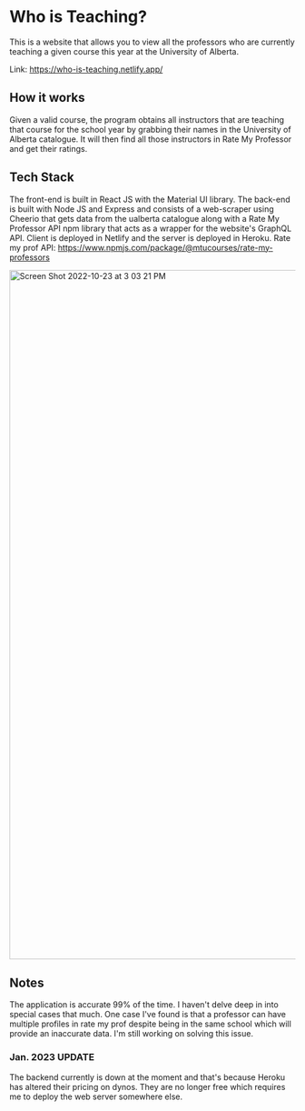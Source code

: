 # Who is Teaching?

This is a website that allows you to view all the professors who are currently teaching a given course this year at the University of Alberta.

Link: https://who-is-teaching.netlify.app/
## How it works

Given a valid course, the program obtains all instructors that are teaching that course for the school year by grabbing their names in the University of Alberta catalogue. It will then find all those instructors in Rate My Professor and get their ratings.

## Tech Stack

The front-end is built in React JS with the Material UI library. The back-end is built with Node JS and Express and consists of a web-scraper using Cheerio that gets data from the ualberta catalogue
along with a Rate My Professor API npm library that acts as a wrapper for the website's GraphQL API. Client is deployed in Netlify and the server is deployed in Heroku.
Rate my prof API: https://www.npmjs.com/package/@mtucourses/rate-my-professors

<img width="1213" alt="Screen Shot 2022-10-23 at 3 03 21 PM" src="https://user-images.githubusercontent.com/78581216/197418213-2bf5809c-9ecd-41d0-af5b-8a40a174b8fd.png">


## Notes
The application is accurate 99% of the time. I haven't delve deep in into special cases that much. One case I've found is that a professor can have multiple profiles in rate my prof despite being in the same school which will provide an inaccurate data. I'm still working on solving this issue.
### Jan. 2023 UPDATE
The backend currently is down at the moment and that's because Heroku has altered their pricing on dynos. They are no longer free which requires me to deploy the web server somewhere else.
